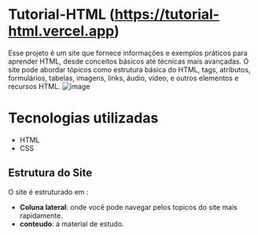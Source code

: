 # Tutorial-HTML      (https://tutorial-html.vercel.app)
Esse projeto é um site que fornece informações e exemplos práticos para aprender HTML, desde conceitos básicos até técnicas mais avançadas. O site pode abordar tópicos como estrutura básica do HTML, tags, atributos, formulários, tabelas, imagens, links, áudio, vídeo, e outros elementos e recursos HTML.
![image](https://github.com/Felipeacandido/Tutorial-HTML/assets/161148912/12cf0ac9-1e2d-42f7-a765-d167c9d2397f)
# Tecnologias utilizadas
- HTML
- CSS

## Estrutura do Site

O site é estruturado em :

- **Coluna lateral**: onde você pode navegar pelos topicos do site mais rapidamente.
- **conteudo**: a material de estudo.
